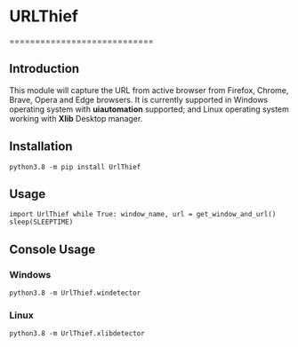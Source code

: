 # URLThief

============================

## Introduction

This module will capture the URL from active browser from Firefox, Chrome, Brave, Opera and Edge browsers. It is currently supported in Windows operating system with **uiautomation** supported; and Linux operating system working with **Xlib** Desktop manager.

## Installation

`python3.8 -m pip install UrlThief`

## Usage

`
import UrlThief
while True:
    window_name, url = get_window_and_url()
    sleep(SLEEPTIME)
`

## Console Usage

### Windows

`python3.8 -m UrlThief.windetector`

### Linux

`python3.8 -m UrlThief.xlibdetector`

